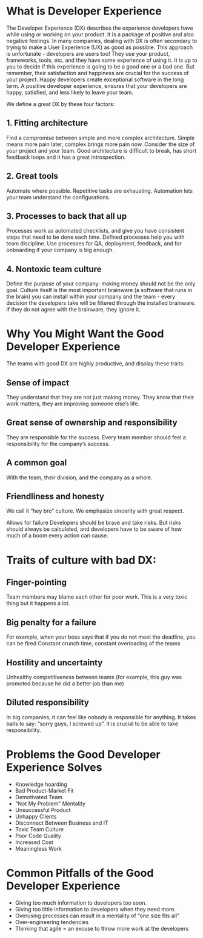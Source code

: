 # What is Developer Experience

The Developer Experience (DX) describes the experience developers have while using or working on your product. It is a package of positive and also negative feelings. In many companies, dealing with DX is often secondary to trying to make a User Experience (UX) as good as possible. This approach is unfortunate - developers are users too! They use your product, frameworks, tools, etc. and they have some experience of using it. It is up to you to decide if this experience is going to be a good one or a bad one. But remember, their satisfaction and happiness are crucial for the success of your project. Happy developers create exceptional software in the long term. A positive developer experience, ensures that your developers are happy, satisfied, and less likely to leave your team.

We define a great DX by these four factors:

## 1. Fitting architecture

Find a compromise between simple and more complex architecture. Simple means more pain later, complex brings more pain now. Consider the size of your project and your team. Good architecture is difficult to break, has short feedback loops and it has a great introspection.

## 2. Great tools

Automate where possible. Repetitive tasks are exhausting. Automation lets your team understand the configurations.

## 3. Processes to back that all up

Processes work as automated checklists, and give you have consistent steps that need to be done each time. Defined processes help you with team discipline. Use processes for QA, deployment, feedback, and for onboarding if your company is big enough.

## 4. Nontoxic team culture

Define the purpose of your company: making money should not be the only goal. Culture itself is the most important brainware (a software that runs in the brain) you can install within your company and the team - every decision the developers take will be filtered through the installed brainware. If they do not agree with the brainware, they ignore it.

# Why You Might Want the Good Developer Experience
The teams with good DX are highly productive, and display these traits:

## Sense of impact
They understand that they are not just making money. They know that their work matters, they are improving someone else’s life.

## Great sense of ownership and responsibility
They are responsible for the success. Every team member should feel a responsibility for the company’s success.

## A common goal
With the team, their division, and the company as a whole.

## Friendliness and honesty
We call it “hey bro” culture. We emphasize sincerity with great respect.

Allows for failure
Developers should be brave and take risks. But risks should always be calculated, and developers have to be aware of how much of a boom every action can cause.

# Traits of culture with bad DX:

## Finger-pointing
Team members may blame each other for poor work. This is a very toxic thing but it happens a lot.

## Big penalty for a failure
For example, when your boss says that if you do not meet the deadline, you can be fired
Constant crunch time, constant overloading of the teams

## Hostility and uncertainty

Unhealthy competitiveness between teams (for example, this guy was promoted because he did a better job than me)

## Diluted responsibility
In big companies, it can feel like nobody is responsible for anything. It takes balls to say: “sorry guys, I screwed up”. It is crucial to be able to take responsibility.

# Problems the Good Developer Experience Solves
- Knowledge hoarding
- Bad Product-Market Fit
- Demotivated Team
- "Not My Problem" Mentality
- Unsuccessful Product
- Unhappy Clients
- Disconnect Between Business and IT
- Toxic Team Culture
- Poor Code Quality
- Increased Cost
- Meaningless Work

# Common Pitfalls of the Good Developer Experience

- Giving too much information to developers too soon.
- Giving too little information to developers when they need more.
- Overusing processes can result in a mentality of “one size fits all”
- Over-engineering tendencies
- Thinking that agile = an excuse to throw more work at the developers